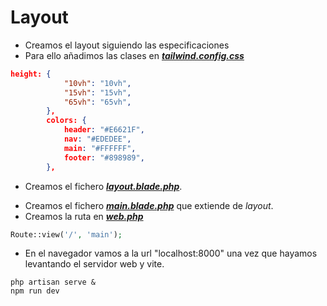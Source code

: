 # Layout

-   Creamos el layout siguiendo las especificaciones
-   Para ello añadimos las clases en [**_tailwind.config.css_**](../tailwind.config.js)

```json
height: {
            "10vh": "10vh",
            "15vh": "15vh",
            "65vh": "65vh",
        },
        colors: {
            header: "#E6621F",
            nav: "#EDEDEE",
            main: "#FFFFFF",
            footer: "#898989",
        },
```

-   Creamos el fichero [**_layout.blade.php_**](../resources/views/layout.blade.php).

*   Creamos el fichero [**_main.blade.php_**](../resources/views/main.blade.php) que extiende de _layout_.
*   Creamos la ruta en [**_web.php_**](../routes/web.php)

```php
Route::view('/', 'main');
```

-   En el navegador vamos a la url "localhost:8000" una vez que hayamos levantando el servidor web y vite.

```shell
php artisan serve &
npm run dev
```
